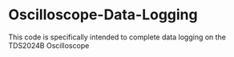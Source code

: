 # Oscilloscope-Data-Logging
This code is specifically intended to complete data logging on the TDS2024B Oscilloscope

